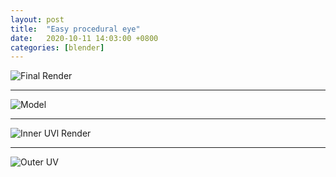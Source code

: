 ```yaml
---
layout: post
title:  "Easy procedural eye"
date:   2020-10-11 14:03:00 +0800
categories: [blender]
---
```



![Final Render](https://raw.githubusercontent.com/pangxiaodong/pangxiaodong.github.io/master/static/img/_posts/easy-procedural-eye/render.png)

------

![Model](https://raw.githubusercontent.com/pangxiaodong/pangxiaodong.github.io/master/static/img/_posts/easy-procedural-eye/model.png)

------

![Inner UVl Render](https://raw.githubusercontent.com/pangxiaodong/pangxiaodong.github.io/master/static/img/_posts/easy-procedural-eye/inner-uv.png)

------

![Outer UV](https://raw.githubusercontent.com/pangxiaodong/pangxiaodong.github.io/master/static/img/_posts/easy-procedural-eye/outer-uv.png)